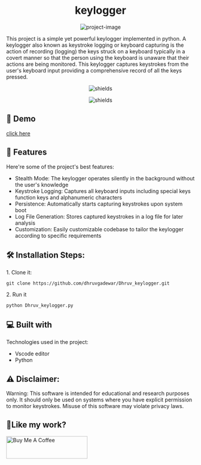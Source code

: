 <h1 align="center" id="title">keylogger</h1>

<p align="center"><img src="https://socialify.git.ci/xcyberspy/keylogger/image?font=KoHo&amp;forks=1&amp;issues=1&amp;language=1&amp;name=1&amp;owner=1&amp;pulls=1&amp;stargazers=1&amp;theme=Light" alt="project-image"></p>

<p id="description">This project is a simple yet powerful keylogger implemented in python. A keylogger also known as keystroke logging or keyboard capturing is the action of recording (logging) the keys struck on a keyboard typically in a covert manner so that the person using the keyboard is unaware that their actions are being monitored. This keylogger captures keystrokes from the user's keyboard input providing a comprehensive record of all the keys pressed.</p>

<p align="center"><img src="https://img.shields.io/badge/python-3670A0?style=for-the-badge&amp;logo=python&amp;logoColor=ffdd54" alt="shields"></p>
<p align="center"><img src="https://img.shields.io/badge/Gmail-D14836?style=for-the-badge&logo=gmail&logoColor=white" alt="shields"></p>
<h2>🚀 Demo</h2>

[click here ](here)

  
<h2>🧐 Features</h2>

Here're some of the project's best features:

*   Stealth Mode: The keylogger operates silently in the background without the user's knowledge
*   Keystroke Logging: Captures all keyboard inputs including special keys function keys and alphanumeric characters
*   Persistence: Automatically starts capturing keystrokes upon system boot
*   Log File Generation: Stores captured keystrokes in a log file for later analysis
*   Customization: Easily customizable codebase to tailor the keylogger according to specific requirements

<h2>🛠️ Installation Steps:</h2>

<p>1. Clone it:</p>

```
git clone https://github.com/dhruvgadewar/Dhruv_keylogger.git
```

<p>2. Run it</p>

```
python Dhruv_keylogger.py
```

  
  
<h2>💻 Built with</h2>

Technologies used in the project:

*   Vscode editor
*   Python
<h2>⚠️ Disclaimer:</h2>
Warning: This software is intended for educational and research purposes only. It should only be used on systems where you have explicit permission to monitor keystrokes. Misuse of this software may violate privacy laws.


<h2>💖Like my work?</h2>

<p><a href="https://www.dhruvgadewar.vercel.app" target="_blank"><img src="https://cdn.buymeacoffee.com/buttons/v2/default-yellow.png" alt="Buy Me A Coffee" style="height: 60px !important;width: 217px !important;"></a></p>
